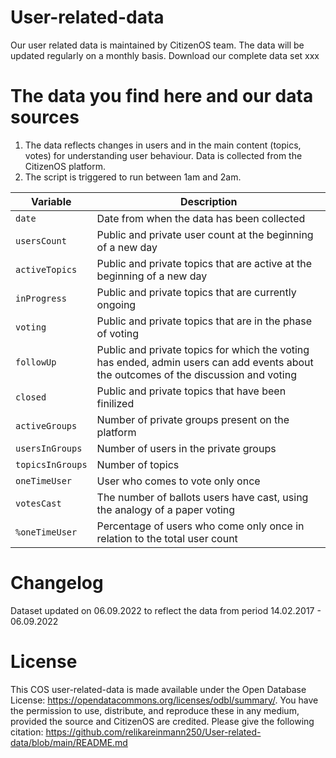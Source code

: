 # User-related-data

Our user related data is maintained by CitizenOS team. The data will be updated regularly on a monthly basis. 
Download our complete data set xxx

# The data you find here and our data sources
1. The data reflects changes in users and in the main content (topics, votes) for understanding user behaviour. Data is collected from the CitizenOS platform. 
2. The script is triggered to run between 1am and 2am. 


| Variable  | Description |
| ------------- | ------------- |
| `date`  |Date from when the data has been collected|
| `usersCount`  |Public and private user count at the beginning of a new day|
|`activeTopics`|Public and private topics that are active at the beginning of a new day|
|`inProgress`|Public and private topics that are currently ongoing|
|`voting`|Public and private topics that are in the phase of voting|
|`followUp`|Public and private topics for which the voting has ended, admin users can add events about the outcomes of the discussion and voting|
|`closed`|Public and private topics that have been finilized|
|`activeGroups`|Number of private groups present on the platform|
|`usersInGroups`|Number of users in the private groups|
|`topicsInGroups`|Number of topics |
|`oneTimeUser`|User who comes to vote only once|
|`votesCast`|The number of ballots users have cast, using the analogy of a paper voting|
|`%oneTimeUser`|Percentage of users who come only once in relation to the total user count|

# Changelog
Dataset updated on 06.09.2022 to reflect the data from period 14.02.2017 - 06.09.2022


# License 
This COS user-related-data is made available under the Open Database License: https://opendatacommons.org/licenses/odbl/summary/. You have the permission to use, distribute, and reproduce these in any medium, provided the source and CitizenOS are credited.
Please give the following citation: https://github.com/relikareinmann250/User-related-data/blob/main/README.md
